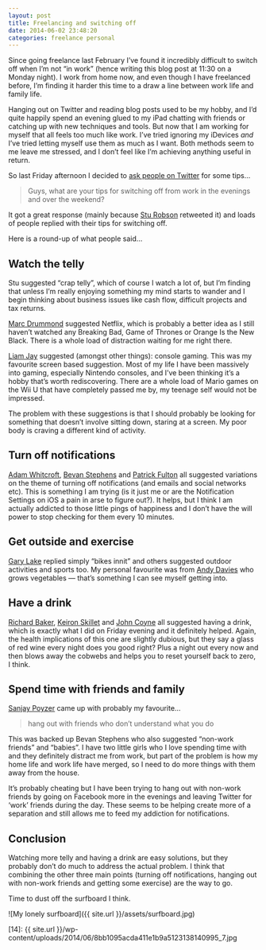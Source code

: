 ```yaml
---
layout: post 
title: Freelancing and switching off
date: 2014-06-02 23:48:20
categories: freelance personal
---
```


Since going freelance last February I’ve found it incredibly difficult to switch off when I’m not “in work” (hence writing this blog post at 11:30 on a Monday night). I work from home now, and even though I have freelanced before, I’m finding it harder this time to a draw a line between work life and family life.

<!--more-->

Hanging out on Twitter and reading blog posts used to be my hobby, and I’d quite happily spend an evening glued to my iPad chatting with friends or catching up with new techniques and tools. But now that I am working for myself that all feels too much like work. I’ve tried ignoring my iDevices *and* I’ve tried letting myself use them as much as I want. Both methods seem to me leave me stressed, and I don’t feel like I’m achieving anything useful in return.

So last Friday afternoon I decided to [ask people on Twitter][1] for some tips…

> Guys, what are your tips for switching off from work in the evenings and over the weekend?

It got a great response (mainly because [Stu Robson][2] retweeted it) and loads of people replied with their tips for switching off.

Here is a round-up of what people said…

## Watch the telly

Stu suggested “crap telly”, which of course I watch a lot of, but I’m finding that unless I’m really enjoying something my mind starts to wander and I begin thinking about business issues like cash flow, difficult projects and tax returns.

[Marc Drummond][3] suggested Netflix, which is probably a better idea as I still haven’t watched any Breaking Bad, Game of Thrones or Orange Is the New Black. There is a whole load of distraction waiting for me right there.

[Liam Jay][4] suggested (amongst other things): console gaming. This was my favourite screen based suggestion. Most of my life I have been massively into gaming, especially Nintendo consoles, and I’ve been thinking it’s a hobby that’s worth rediscovering. There are a whole load of Mario games on the Wii U that have completely passed me by, my teenage self would not be impressed.

The problem with these suggestions is that I should probably be looking for something that doesn’t involve sitting down, staring at a screen. My poor body is craving a different kind of activity.

## Turn off notifications

[Adam Whitcroft][5], [Bevan Stephens][6] and [Patrick Fulton][7] all suggested variations on the theme of turning off notifications (and emails and social networks etc). This is something I am trying (is it just me or are the Notification Settings on iOS a pain in arse to figure out?). It helps, but I think I am actually addicted to those little pings of happiness and I don’t have the will power to stop checking for them every 10 minutes.

## Get outside and exercise

[Gary Lake][8] replied simply “bikes innit” and others suggested outdoor activities and sports too. My personal favourite was from [Andy Davies][9] who grows vegetables — that’s something I can see myself getting into.

## Have a drink

[Richard Baker][10], [Keiron Skillet][11] and [John Coyne][12] all suggested having a drink, which is exactly what I did on Friday evening and it definitely helped. Again, the health implications of this one are slightly dubious, but they say a glass of red wine every night does you good right? Plus a night out every now and then blows away the cobwebs and helps you to reset yourself back to zero, I think.

## Spend time with friends and family

[Sanjay Poyzer][13] came up with probably my favourite…

> hang out with friends who don&#8217;t understand what you do

This was backed up Bevan Stephens who also suggested “non-work friends” and “babies”. I have two little girls who I love spending time with and they definitely distract me from work, but part of the problem is how my home life and work life have merged, so I need to do more things with them away from the house.

It’s probably cheating but I have been trying to hang out with non-work friends by going on Facebook more in the evenings and leaving Twitter for ‘work’ friends during the day. These seems to be helping create more of a separation and still allows me to feed my addiction for notifications.

## Conclusion

Watching more telly and having a drink are easy solutions, but they probably don’t do much to address the actual problem. I think that combining the other three main points (turning off notifications, hanging out with non-work friends and getting some exercise) are the way to go.

Time to dust off the surfboard I think.

![My lonely surfboard]({{ site.url }}/assets/surfboard.jpg)

 [1]: https://twitter.com/benjystanton/status/472389216782262272
 [2]: https://twitter.com/StuRobson
 [3]: https://twitter.com/MarcDrummond
 [4]: https://twitter.com/liamjay66
 [5]: https://twitter.com/AdamWhitcroft
 [6]: https://twitter.com/bevan7
 [7]: https://twitter.com/patrickfulton
 [8]: https://twitter.com/GaryLake
 [9]: https://twitter.com/AndyDavies
 [10]: https://twitter.com/richlybaked
 [11]: https://twitter.com/Keiron
 [12]: https://twitter.com/aoimedia
 [13]: https://twitter.com/sanjaypoyzer
 [14]: {{ site.url }}/wp-content/uploads/2014/06/8bb1095acda411e1b9a5123138140995_7.jpg
